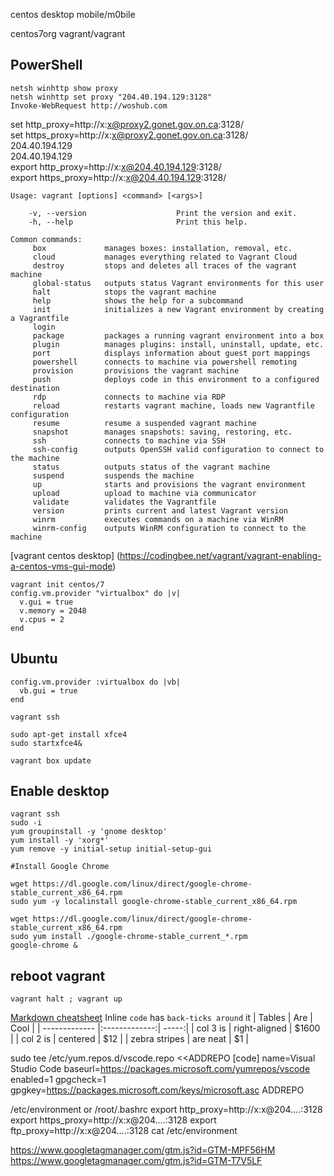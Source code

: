 centos desktop
mobile/m0bile

centos7org
vagrant/vagrant

## PowerShell
```
netsh winhttp show proxy
netsh winhttp set proxy "204.40.194.129:3128"
Invoke-WebRequest http://woshub.com
```

set http_proxy=http://x:x@proxy2.gonet.gov.on.ca:3128/  
set https_proxy=http://x:x@proxy2.gonet.gov.on.ca:3128/  
204.40.194.129  
204.40.194.129  
export http_proxy=http://x:x@204.40.194.129:3128/  
export https_proxy=http://x:x@204.40.194.129:3128/  

```
Usage: vagrant [options] <command> [<args>]

    -v, --version                    Print the version and exit.
    -h, --help                       Print this help.

Common commands:
     box             manages boxes: installation, removal, etc.
     cloud           manages everything related to Vagrant Cloud
     destroy         stops and deletes all traces of the vagrant machine
     global-status   outputs status Vagrant environments for this user
     halt            stops the vagrant machine
     help            shows the help for a subcommand
     init            initializes a new Vagrant environment by creating a Vagrantfile
     login
     package         packages a running vagrant environment into a box
     plugin          manages plugins: install, uninstall, update, etc.
     port            displays information about guest port mappings
     powershell      connects to machine via powershell remoting
     provision       provisions the vagrant machine
     push            deploys code in this environment to a configured destination
     rdp             connects to machine via RDP
     reload          restarts vagrant machine, loads new Vagrantfile configuration
     resume          resume a suspended vagrant machine
     snapshot        manages snapshots: saving, restoring, etc.
     ssh             connects to machine via SSH
     ssh-config      outputs OpenSSH valid configuration to connect to the machine
     status          outputs status of the vagrant machine
     suspend         suspends the machine
     up              starts and provisions the vagrant environment
     upload          upload to machine via communicator
     validate        validates the Vagrantfile
     version         prints current and latest Vagrant version
     winrm           executes commands on a machine via WinRM
     winrm-config    outputs WinRM configuration to connect to the machine
``` 
[vagrant centos desktop] (https://codingbee.net/vagrant/vagrant-enabling-a-centos-vms-gui-mode)
```
vagrant init centos/7
config.vm.provider "virtualbox" do |v|
  v.gui = true
  v.memory = 2048
  v.cpus = 2
end
```
## Ubuntu
```
config.vm.provider :virtualbox do |vb|
  vb.gui = true
end

vagrant ssh

sudo apt-get install xfce4
sudo startxfce4&

vagrant box update
```

## Enable desktop
```
vagrant ssh
sudo -i 
yum groupinstall -y 'gnome desktop'
yum install -y 'xorg*'
yum remove -y initial-setup initial-setup-gui
```

```
#Install Google Chrome

wget https://dl.google.com/linux/direct/google-chrome-stable_current_x86_64.rpm
sudo yum -y localinstall google-chrome-stable_current_x86_64.rpm

wget https://dl.google.com/linux/direct/google-chrome-stable_current_x86_64.rpm
sudo yum install ./google-chrome-stable_current_*.rpm
google-chrome &

```

## reboot vagrant
```
vagrant halt ; vagrant up
```
[Markdown cheatsheet](https://github.com/adam-p/markdown-here/wiki/Markdown-Cheatsheet#links)
Inline `code` has `back-ticks around` it
| Tables        | Are           | Cool  |
| ------------- |:-------------:| -----:|
| col 3 is      | right-aligned | $1600 |
| col 2 is      | centered      |   $12 |
| zebra stripes | are neat      |    $1 |


sudo tee /etc/yum.repos.d/vscode.repo <<ADDREPO
[code]
name=Visual Studio Code
baseurl=https://packages.microsoft.com/yumrepos/vscode
enabled=1
gpgcheck=1
gpgkey=https://packages.microsoft.com/keys/microsoft.asc
ADDREPO


/etc/environment or /root/.bashrc
export http_proxy=http://x:x@204....:3128
export https_proxy=http://x:x@204....:3128
export ftp_proxy=http://x:x@204....:3128
cat /etc/environment

https://www.googletagmanager.com/gtm.js?id=GTM-MPF56HM
https://www.googletagmanager.com/gtm.js?id=GTM-T7V5LF

